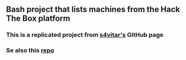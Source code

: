 ## Bash project that lists machines from the Hack The Box platform

### This is a replicated project from [s4vitar's](https://github.com/s4vitar) GitHub page
### Se also this [repo](https://github.com/htbmachines/htbmachines.github.io)

